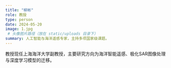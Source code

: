 ```yaml
---
title: "柳彬"
role: 教授
type: person
date: 2024-05-20
image: 1.jpg
 # 头像图片路径（放在 static/uploads 目录下）
summary: 人工智能与海洋遥感专家，主持多项国家级课题。
---
```

教授现任上海海洋大学副教授，主要研究方向为海洋智能遥感、极化SAR图像处理与深度学习模型的迁移。
